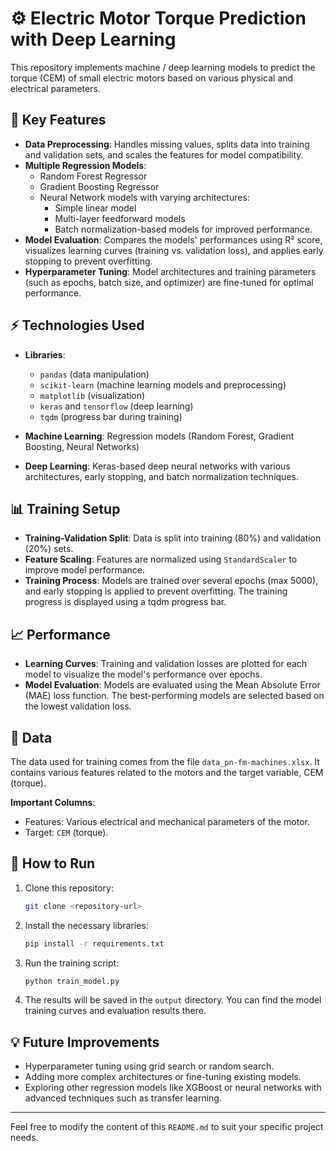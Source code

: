 # ⚙️ Electric Motor Torque Prediction with Deep Learning

This repository implements machine / deep learning models to predict the torque (CEM) of small electric motors based on various physical and electrical parameters.

## 🧠 Key Features

- **Data Preprocessing**: Handles missing values, splits data into training and validation sets, and scales the features for model compatibility.
- **Multiple Regression Models**:
  - Random Forest Regressor
  - Gradient Boosting Regressor
  - Neural Network models with varying architectures:
    - Simple linear model
    - Multi-layer feedforward models
    - Batch normalization-based models for improved performance.
- **Model Evaluation**: Compares the models' performances using R² score, visualizes learning curves (training vs. validation loss), and applies early stopping to prevent overfitting.
- **Hyperparameter Tuning**: Model architectures and training parameters (such as epochs, batch size, and optimizer) are fine-tuned for optimal performance.

## ⚡ Technologies Used

- **Libraries**: 
  - `pandas` (data manipulation)
  - `scikit-learn` (machine learning models and preprocessing)
  - `matplotlib` (visualization)
  - `keras` and `tensorflow` (deep learning)
  - `tqdm` (progress bar during training)

- **Machine Learning**: Regression models (Random Forest, Gradient Boosting, Neural Networks)
- **Deep Learning**: Keras-based deep neural networks with various architectures, early stopping, and batch normalization techniques.

## 📊 Training Setup

- **Training-Validation Split**: Data is split into training (80%) and validation (20%) sets.
- **Feature Scaling**: Features are normalized using `StandardScaler` to improve model performance.
- **Training Process**: Models are trained over several epochs (max 5000), and early stopping is applied to prevent overfitting. The training progress is displayed using a tqdm progress bar.

## 📈 Performance

- **Learning Curves**: Training and validation losses are plotted for each model to visualize the model's performance over epochs.
- **Model Evaluation**: Models are evaluated using the Mean Absolute Error (MAE) loss function. The best-performing models are selected based on the lowest validation loss.

## 📁 Data

The data used for training comes from the file `data_pn-fm-machines.xlsx`. It contains various features related to the motors and the target variable, CEM (torque). 

**Important Columns**:
- Features: Various electrical and mechanical parameters of the motor.
- Target: `CEM` (torque).

## 🔧 How to Run

1. Clone this repository:
    ```bash
    git clone <repository-url>
    ```

2. Install the necessary libraries:
    ```bash
    pip install -r requirements.txt
    ```

3. Run the training script:
    ```bash
    python train_model.py
    ```

4. The results will be saved in the `output` directory. You can find the model training curves and evaluation results there.

## 💡 Future Improvements

- Hyperparameter tuning using grid search or random search.
- Adding more complex architectures or fine-tuning existing models.
- Exploring other regression models like XGBoost or neural networks with advanced techniques such as transfer learning.

---

Feel free to modify the content of this `README.md` to suit your specific project needs.
